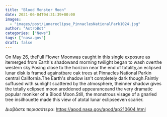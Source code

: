 ```yaml
---
title: "Blood Monster Moon"
date: 2021-06-04T04:31:39+00:00
images:
  - "images/post/Lunareclipse_PinnaclesNationalPark1024.jpg"
author: "AstroBot"
categories: ["News"]
tags: ["nasa.gov"]
draft: false
---
```


On May 26, theFull Flower Moonwas caught in this single exposure as itemerged from Earth's shadowand morning twilight began to wash overthe western sky.Posing close to the horizon near the end of totality,an eclipsed lunar disk is framed againstbare oak trees at Pinnacles National Parkin central California.The Earth's shadow isn't completely dark though.Faintly suffused with sunlight scattered by the atmosphere, theinner shadow gives the totally eclipsed moon areddened appearanceand the very dramatic popular moniker of a Blood Moon.Still, the monstrous visage of a gnarled tree insilhouette made this view of atotal lunar eclipseeven scarier.

Διαβάστε περισσότερα: https://apod.nasa.gov/apod/ap210604.html
